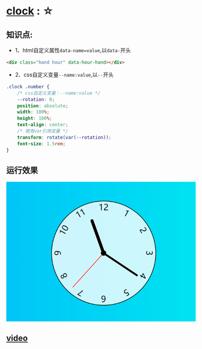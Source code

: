 # <a href="https://inthe-darkness.github.io/JsPractice/content/clock/">clock</a> : ☆
## 知识点:
- 1、html自定义属性`data-name=value`,以`data-`开头
```html
<div class="hand hour" data-hour-hand></div>
```
- 2、css自定义变量`--name:value`,以`--`开头
```css
.clock .number {
    /* css自定义变量：--name:value */
    --rotation: 0;
    position: absolute;
    width: 100%;
    height: 100%;
    text-align: center;
    /* 使用var引用变量 */
    transform: rotate(var(--rotation));
    font-size: 1.5rem;
}
```

## 运行效果
![](./image/1.png)

## [video](https://www.youtube.com/watch?v=Ki0XXrlKlHY)
